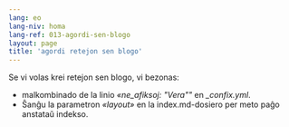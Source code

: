 ```yaml
---
lang: eo
lang-niv: homa
lang-ref: 013-agordi-sen-blogo
layout: page
title: 'agordi retejon sen blogo'
---
```


Se vi volas krei retejon sen blogo, vi bezonas:
* malkombinado de la linio _«ne_afiksoj: "Vera""_ en _\_confix.yml_.
* Ŝanĝu la parametron _«layout»_ en la index.md-dosiero per meto paĝo anstataŭ indekso.

